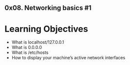 ## 0x08. Networking basics #1
# Learning Objectives
* What is localhost/127.0.0.1
* What is 0.0.0.0
* What is /etc/hosts
* How to display your machine’s active network interfaces
